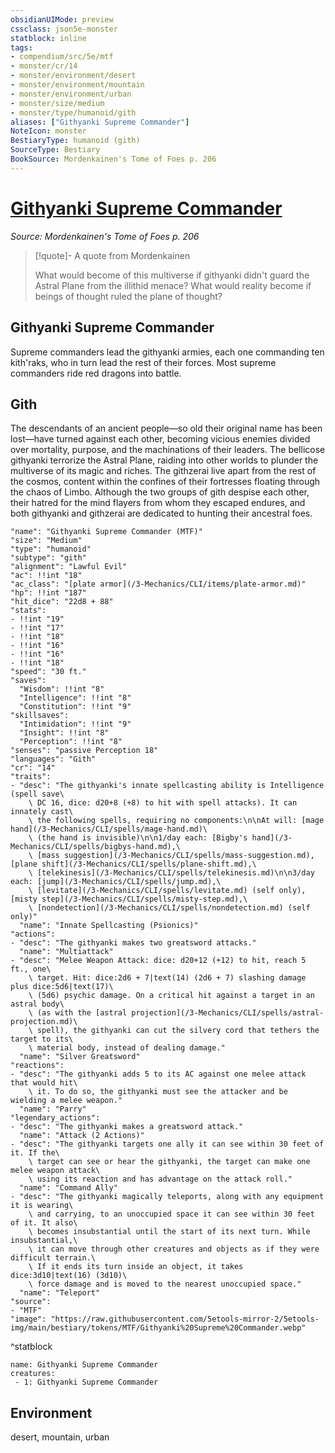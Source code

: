 ```yaml
---
obsidianUIMode: preview
cssclass: json5e-monster
statblock: inline
tags:
- compendium/src/5e/mtf
- monster/cr/14
- monster/environment/desert
- monster/environment/mountain
- monster/environment/urban
- monster/size/medium
- monster/type/humanoid/gith
aliases: ["Githyanki Supreme Commander"]
NoteIcon: monster
BestiaryType: humanoid (gith)
SourceType: Bestiary
BookSource: Mordenkainen's Tome of Foes p. 206
---
```

# [Githyanki Supreme Commander](3-Mechanics\CLI\bestiary\humanoid/githyanki-supreme-commander-mtf.md)
*Source: Mordenkainen's Tome of Foes p. 206*  

> [!quote]- A quote from Mordenkainen  
> 
> What would become of this multiverse if githyanki didn't guard the Astral Plane from the illithid menace? What would reality become if beings of thought ruled the plane of thought?

## Githyanki Supreme Commander

Supreme commanders lead the githyanki armies, each one commanding ten kith'raks, who in turn lead the rest of their forces. Most supreme commanders ride red dragons into battle.

## Gith

The descendants of an ancient people—so old their original name has been lost—have turned against each other, becoming vicious enemies divided over mortality, purpose, and the machinations of their leaders. The bellicose githyanki terrorize the Astral Plane, raiding into other worlds to plunder the multiverse of its magic and riches. The githzerai live apart from the rest of the cosmos, content within the confines of their fortresses floating through the chaos of Limbo. Although the two groups of gith despise each other, their hatred for the mind flayers from whom they escaped endures, and both githyanki and githzerai are dedicated to hunting their ancestral foes.

```statblock
"name": "Githyanki Supreme Commander (MTF)"
"size": "Medium"
"type": "humanoid"
"subtype": "gith"
"alignment": "Lawful Evil"
"ac": !!int "18"
"ac_class": "[plate armor](/3-Mechanics/CLI/items/plate-armor.md)"
"hp": !!int "187"
"hit_dice": "22d8 + 88"
"stats":
- !!int "19"
- !!int "17"
- !!int "18"
- !!int "16"
- !!int "16"
- !!int "18"
"speed": "30 ft."
"saves":
  "Wisdom": !!int "8"
  "Intelligence": !!int "8"
  "Constitution": !!int "9"
"skillsaves":
  "Intimidation": !!int "9"
  "Insight": !!int "8"
  "Perception": !!int "8"
"senses": "passive Perception 18"
"languages": "Gith"
"cr": "14"
"traits":
- "desc": "The githyanki's innate spellcasting ability is Intelligence (spell save\
    \ DC 16, dice: d20+8 (+8) to hit with spell attacks). It can innately cast\
    \ the following spells, requiring no components:\n\nAt will: [mage hand](/3-Mechanics/CLI/spells/mage-hand.md)\
    \ (the hand is invisible)\n\n1/day each: [Bigby's hand](/3-Mechanics/CLI/spells/bigbys-hand.md),\
    \ [mass suggestion](/3-Mechanics/CLI/spells/mass-suggestion.md), [plane shift](/3-Mechanics/CLI/spells/plane-shift.md),\
    \ [telekinesis](/3-Mechanics/CLI/spells/telekinesis.md)\n\n3/day each: [jump](/3-Mechanics/CLI/spells/jump.md),\
    \ [levitate](/3-Mechanics/CLI/spells/levitate.md) (self only), [misty step](/3-Mechanics/CLI/spells/misty-step.md),\
    \ [nondetection](/3-Mechanics/CLI/spells/nondetection.md) (self only)"
  "name": "Innate Spellcasting (Psionics)"
"actions":
- "desc": "The githyanki makes two greatsword attacks."
  "name": "Multiattack"
- "desc": "Melee Weapon Attack: dice: d20+12 (+12) to hit, reach 5 ft., one\
    \ target. Hit: dice:2d6 + 7|text(14) (2d6 + 7) slashing damage plus dice:5d6|text(17)\
    \ (5d6) psychic damage. On a critical hit against a target in an astral body\
    \ (as with the [astral projection](/3-Mechanics/CLI/spells/astral-projection.md)\
    \ spell), the githyanki can cut the silvery cord that tethers the target to its\
    \ material body, instead of dealing damage."
  "name": "Silver Greatsword"
"reactions":
- "desc": "The githyanki adds 5 to its AC against one melee attack that would hit\
    \ it. To do so, the githyanki must see the attacker and be wielding a melee weapon."
  "name": "Parry"
"legendary_actions":
- "desc": "The githyanki makes a greatsword attack."
  "name": "Attack (2 Actions)"
- "desc": "The githyanki targets one ally it can see within 30 feet of it. If the\
    \ target can see or hear the githyanki, the target can make one melee weapon attack\
    \ using its reaction and has advantage on the attack roll."
  "name": "Command Ally"
- "desc": "The githyanki magically teleports, along with any equipment it is wearing\
    \ and carrying, to an unoccupied space it can see within 30 feet of it. It also\
    \ becomes insubstantial until the start of its next turn. While insubstantial,\
    \ it can move through other creatures and objects as if they were difficult terrain.\
    \ If it ends its turn inside an object, it takes dice:3d10|text(16) (3d10)\
    \ force damage and is moved to the nearest unoccupied space."
  "name": "Teleport"
"source":
- "MTF"
"image": "https://raw.githubusercontent.com/5etools-mirror-2/5etools-img/main/bestiary/tokens/MTF/Githyanki%20Supreme%20Commander.webp"
```
^statblock

```encounter-table
name: Githyanki Supreme Commander
creatures:
 - 1: Githyanki Supreme Commander
```

## Environment

desert, mountain, urban